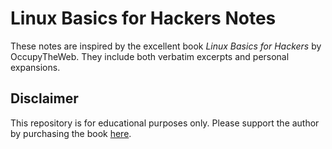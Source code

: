# Linux Basics for Hackers Notes

These notes are inspired by the excellent book *Linux Basics for Hackers* by OccupyTheWeb. They include both verbatim excerpts and personal expansions.  

## Disclaimer
This repository is for educational purposes only. Please support the author by purchasing the book [here](https://nostarch.com/linuxbasicsforhackers).
